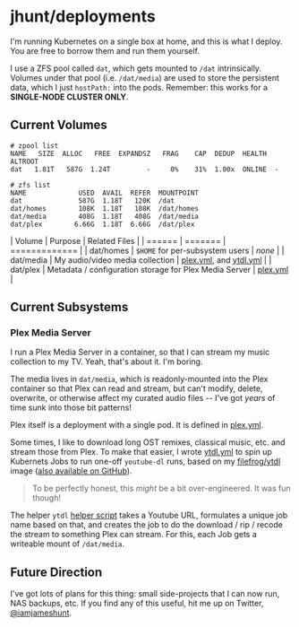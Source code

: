jhunt/deployments
=================

I'm running Kubernetes on a single box at home, and this is what I
deploy.  You are free to borrow them and run them yourself.

I use a ZFS pool called `dat`, which gets mounted to `/dat`
intrinsically.  Volumes under that pool (i.e. `/dat/media`) are
used to store the persistent data, which I just `hostPath:` into
the pods.  Remember: this works for a **SINGLE-NODE CLUSTER
ONLY**.

Current Volumes
---------------

```
# zpool list
NAME   SIZE  ALLOC   FREE  EXPANDSZ   FRAG    CAP  DEDUP  HEALTH  ALTROOT
dat   1.81T   587G  1.24T         -     0%    31%  1.00x  ONLINE  -

# zfs list
NAME             USED  AVAIL  REFER  MOUNTPOINT
dat              587G  1.18T   120K  /dat
dat/homes        108K  1.18T   108K  /dat/homes
dat/media        408G  1.18T   408G  /dat/media
dat/plex        6.66G  1.18T  6.66G  /dat/plex
```

| Volume | Purpose | Related Files |
| ====== | ======= | ============= |
| dat/homes | `$HOME` for per-subsystem users | _none_ |
| dat/media | My audio/video media collection | [plex.yml](plex.yml), and [ytdl.yml](ytdl.yml) |
| dat/plex  | Metadata / configuration storage for Plex Media Server | [plex.yml](plex.yml) |

Current Subsystems
------------------

### Plex Media Server

I run a Plex Media Server in a container, so that I can stream my music
collection to my TV.  Yeah, that's about it.  I'm boring.

The media lives in `dat/media`, which is readonly-mounted into the Plex
container so that Plex can read and stream, but can't modify, delete,
overwrite, or otherwise affect my curated audio files -- I've got _years_
of time sunk into those bit patterns!

Plex itself is a deployment with a single pod.  It is defined in
[plex.yml](plex.yml).

Some times, I like to download long OST remixes, classical music, etc. and
stream those from Plex.  To make that easier, I wrote [ytdl.yml](ytdl.yml)
to spin up Kubernets Jobs to run one-off `youtube-dl` runs, based on my
[filefrog/ytdl][1] image ([also available on GitHub][2]).

> To be perfectly honest, this _might_ be a bit over-engineered.  It was fun
> though!

The helper `ytdl` [helper script](ytdl) takes a Youtube URL, formulates a
unique job name based on that, and creates the job to do the download / rip
/ recode the stream to something Plex can stream.  For this, each Job gets a
writeable mount of `/dat/media`.

Future Direction
----------------

I've got lots of plans for this thing: small side-projects that I can now
run, NAS backups, etc.  If you find any of this useful, hit me up on
Twitter, [@iamjameshunt][twitter].



[1]: https://hub.docker.com/r/filefrog/ytdl
[2]: https://github.com/jhunt/ytdl

[twitter]: https://twitter.com/iamjameshunt
